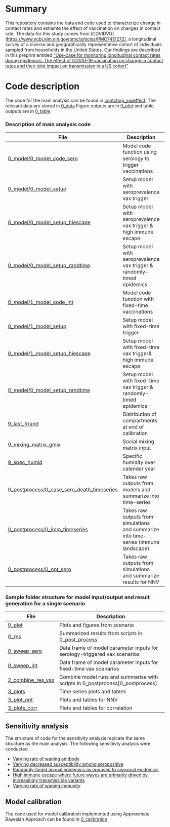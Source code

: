 # Summary
This repository contains the data and code used to characterize change in contact rates and estiamte the effect of vaccination on changes in contact rate. The data for this study comes from [COVIDVU](https://www.ncbi.nlm.nih.gov/pmc/articles/PMC7417272/, a longitudinal survey of a diverse and geographically representative cohort of individuals sampled from households in the United States. Our findings are described in this preprint entitled ["Use-case for monitoring longitudinal contact rates during epidemics: The effect of COVID-19 vaccination on change in contact rates and their joint impact on transmission in a US cohort"]()

# Code description
The code for the main analysis can be found in [contchng_vaxeffect](https://github.com/cliu822/contchng_vaxeffect). The relevant data are stored in [0_data](0_data) Figure outputs are in [0_plot](0_plot) and table outputs are in [0_table](0_table).
 
### Description of main analysis code


| File                   | Description |Category|
| ---------------------- | ------------- |------------- |
| [0_model/0_model_code_sero](0_model/0_model_code_sero.R)           |Model code function using serology to trigger vaccinations| Serology-triggered models|
| [0_model/0_model_setup](0_model/0_model_setup.R)        | Setup model with seroprevalence vax trigger | Sero-trigger models|
| [0_model/0_model_setup_hiescape](0_model/0_model_setup_hiescape.R) |Setup model with seroprevalence vax trigger & high immune escape| Sero-trigger models|
| [0_model/0_model_setup_randtime](0_model/0_model_setup_randtime.R) |Setup model with seroprevalence vax trigger & randomly-timed epidemics| Sero-trigger models|
| [0_model/1_model_code_int](0_model/1_model_code_int.R)           |Model code function with fixed-time vaccinations| Fixed-time models|
| [0_model/1_model_setup](0_model/1_model_setup.R)        | Setup model with fixed-time trigger | Fixed-time models|
| [0_model/1_model_setup_hiescape](0_model/1_model_setup_hiescape.R) |Setup model with fixed-time vax trigger& high immune escape|Fixed-time models|
| [0_model/0_model_setup_randtime](0_model/0_model_setup_randtime.R) |Setup model with fixed-time vax trigger & randomly-timed epidemics|Fixed-time models|
| [9_last_Rrand](0_model/9_last_Rrand.RDS)      | Distribution of compartments at end of calibration|Model input|
| [9_mixing_matrix_gmix](0_model/9_mixing_matrix_gmix.R)      | Social mixing matrix input|Model input|
| [9_spec_humid](0_model/9_spec_humid.csv)      | Specific humidity over calendar year|Model input||
[0_postprocess/0_case_sero_death_timeseries](0_postprocess/0_case_sero_death_timeseries.R)      | Takes raw outputs from models and summarize into time-series|Compile results &summarise| 
| [0_postprocess/0_imm_timeseries](0_postprocess/0_imm_timeseries.R)      | Takes raw outputs from simulations and summarize into time-series (immune landscape) |Compile results &summarise|
| [0_postprocess/0_nnt_sero](0_postprocess/0_nnt_sero.R)      | Takes raw outputs from simulations and summarize results for NNV |Compile results &summarise|

### Sample folder structure for model input/output and result generation for a single scenario
| File                   | Description |
| ---------------------- | ------------- |
| [0_plot](1_main/0_plot)|Plots and figures from scenario|
| [0_res](1_main/0_res)|Summarized results from scripts in [0_post_process](0_postprocess)|
| [0_sweep_sero](1_main/0_sweep_imm4_foisp0.7.RDS)|Data frame of model parameter inputs for serology-triggered vax scenarios|
| [0_sweep_int](1_main/0_sweep_imm4_foisp0.7_int.RDS)|Data frame of model parameter inputs for fixed-time vax scenarios|
| [2_combine_res_vax](1_main/2_combine_res_vax.R)|Combine model runs and summarise with scripts in 0_postprocess[0_postprocess]|
| [3_plots](1_main/3_plots)|Time series plots and tables|
| [3_plot_nnt](1_main/3_plot_nnt)|Plots and tables for NNV|
| [3_plots_corr](1_main/3_plots_corr)|Plots and tables for correlation|

## Sensitivity analysis
The structure of code for the sensitivity analysis repicate the same structure as the main analysis. The following sensitiivty analysis were conducted

* [Varying rate of waning anitbody](2_kappasweep)
* [Varying decreased susceptibility among seropositive](3_foisweep)
* [Randomly-timed annual epidemics as opposed to seasonal epidemics](4_randtime)
* [High immune escape where future waves are primarily driven by increasingly transmissible variants](5_hiescape)
* [Varying rate of waning immunity](6_waneimmune)
## Model calibration
The code used for model calibration implemented using Approximate Bayesian Approach can be found in [0_calibration](0_calibration)
